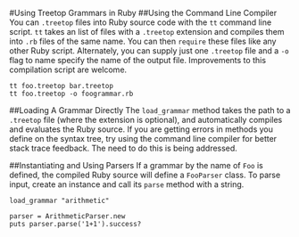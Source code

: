 #Using Treetop Grammars in Ruby
##Using the Command Line Compiler
You can `.treetop` files into Ruby source code with the `tt` command line script. `tt` takes an list of files with a `.treetop` extension and compiles them into `.rb` files of the same name. You can then `require` these files like any other Ruby script. Alternately, you can supply just one `.treetop` file and a `-o` flag to name specify the name of the output file. Improvements to this compilation script are welcome.

    tt foo.treetop bar.treetop
    tt foo.treetop -o foogrammar.rb

##Loading A Grammar Directly
The `load_grammar` method takes the path to a `.treetop` file (where the extension is optional), and automatically compiles and evaluates the Ruby source. If you are getting errors in methods you define on the syntax tree, try using the command line compiler for better stack trace feedback. The need to do this is being addressed.

##Instantiating and Using Parsers
If a grammar by the name of `Foo` is defined, the compiled Ruby source will define a `FooParser` class. To parse input, create an instance and call its `parse` method with a string.

    load_grammar "arithmetic"
    
    parser = ArithmeticParser.new
    puts parser.parse('1+1').success?
